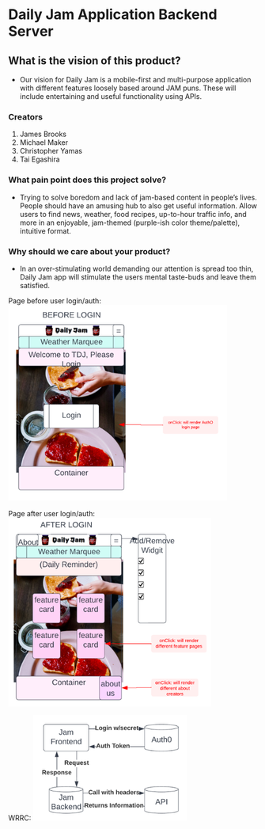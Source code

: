 # Daily Jam Application Backend Server

## What is the vision of this product?

* Our vision for Daily Jam is a mobile-first and multi-purpose application with different features loosely based around JAM puns. These will include entertaining and useful functionality using APIs.

### Creators

1. James Brooks
2. Michael Maker
3. Christopher Yamas
4. Tai Egashira

### What pain point does this project solve?

* Trying to solve boredom and lack of jam-based content in people’s lives. People should have an amusing hub to also get useful information. Allow users to find news, weather, food recipes, up-to-hour traffic info, and more in an enjoyable, jam-themed (purple-ish color theme/palette), intuitive format.

### Why should we care about your product?

* In an over-stimulating world demanding our attention is spread too thin, Daily Jam app will stimulate the users mental taste-buds and leave them satisfied.

Page before user login/auth:
![Wireframe1](./img/wireframe1.png)

Page after user login/auth:
![Wireframe2](./img/wireframe2.png)

WRRC:
![WRRC](./img/WRRC.png)
